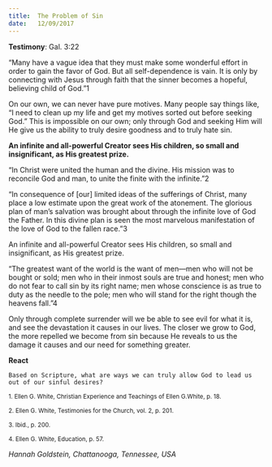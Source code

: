 ```yaml
---
title:  The Problem of Sin
date:   12/09/2017
---
```


**Testimony**: Gal. 3:22

“Many have a vague idea that they must make some wonderful effort in order to gain the favor of God. But all self-dependence is vain. It is only by connecting with Jesus through faith that the sinner becomes a hopeful, believing child of God.”1

On our own, we can never have pure motives. Many people say things like, “I need to clean up my life and get my motives sorted out before seeking God.” This is impossible on our own; only through God and seeking Him will He give us the ability to truly desire goodness and to truly hate sin.

**An infinite and all-powerful Creator sees His children, so small and insignificant, as His greatest prize.**

“In Christ were united the human and the divine. His mission was to reconcile God and man, to unite the finite with the infinite.”2

“In consequence of [our] limited ideas of the sufferings of Christ, many place a low estimate upon the great work of the atonement. The glorious plan of man’s salvation was brought about through the infinite love of God the Father. In this divine plan is seen the most marvelous manifestation of the love of God to the fallen race.”3

An infinite and all-powerful Creator sees His children, so small and insignificant, as His greatest prize.

“The greatest want of the world is the want of men—men who will not be bought or sold; men who in their inmost souls are true and honest; men who do not fear to call sin by its right name; men whose conscience is as true to duty as the needle to the pole; men who will stand for the right though the heavens fall.”4

Only through complete surrender will we be able to see evil for what it is, and see the devastation it causes in our lives. The closer we grow to God, the more repelled we become from sin because He reveals to us the damage it causes and our need for something greater.

**React**

`Based on Scripture, what are ways we can truly allow God to lead us out of our sinful desires?`

<sup>1. Ellen G. White, Christian Experience and Teachings of Ellen G.White, p. 18.</sup>

<sup>2. Ellen G. White, Testimonies for the Church, vol. 2, p. 201.</sup>

<sup>3. Ibid., p. 200.</sup>

<sup>4. Ellen G. White, Education, p. 57.</sup>

_Hannah Goldstein, Chattanooga, Tennessee, USA_